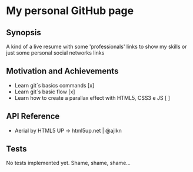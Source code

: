 # My personal GitHub page

## Synopsis

A kind of a live resume with some 'professionals' links to show my skills or just some personal social networks links

## Motivation and Achievements
* Learn git´s basics commands                                   [x]
* Learn git´s basic flow                                        [x]
* Learn how to create a parallax effect with HTML5, CSS3 e JS   [ ]

## API Reference

* Aerial by HTML5 UP -> html5up.net | @ajlkn

## Tests

No tests implemented yet. Shame, shame, shame...
